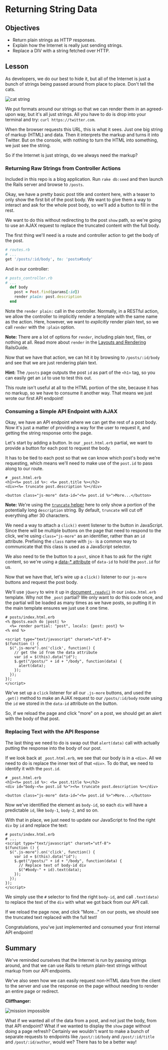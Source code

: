 # Returning String Data

## Objectives

  * Return plain strings as HTTP responses.
  * Explain how the Internet is really just sending strings.
  * Replace a DIV with a string fetched over HTTP.

## Lesson

As developers, we do our best to hide it, but all of the Internet is
just a bunch of strings being passed around from place to place. Don't
tell the cats.

![cat string](http://i.giphy.com/DXgkevJQFPhew.gif)

We put formats around our strings so that we can render them in an
agreed-upon way, but it's all just strings. All you have to do is drop
into your terminal and try: `curl https://twitter.com`.

When the browser requests this URL, this is what it sees. Just one big
string of markup (HTML) and data. Then it interprets the markup and
turns it into Twitter. But on the console, with nothing to turn the HTML
into something, we just see the string.

So if the Internet is just strings, do we always need the markup?

### Returning Raw Strings from Controller Actions

Included in this repo is a blog application. Run `rake db:seed` and then
launch the Rails server and browse to `/posts`.

Okay, we have a pretty basic post title and content here, with a teaser
to only show the first bit of the post body. We want to give them a way
to interact and ask for the whole post body, so we'll add a button to
fill in the rest.

We want to do this without redirecting to the post `show` path, so we're
going to use an AJAX request to replace the truncated content with the
full body.

The first thing we'll need is a route and controller action to get the
body of the post.

```ruby
# routes.rb
# ...
get '/posts/:id/body', to: 'posts#body'
```

And in our controller:

```ruby
# posts_controller.rb
# ...
  def body
    post = Post.find(params[:id])
    render plain: post.description
  end
```

Note the `render plain:` call in the controller. Normally, in a RESTful
action, we allow the controller to implicitly render a template with the
same name as the action. Here, however, we want to *explicitly* render
plain text, so we call `render` with the `:plain` option.

**Note:** There are a lot of options for `render`, including plain text,
files, or nothing at all. Read more about `render` in the [Layouts and
Rendering](http://guides.rubyonrails.org/layouts_and_rendering.html#using-render) RailsGuide.

Now that we have that action, we can hit it by browsing to
`/posts/:id/body` and see that we are just rendering plain text. 

**Hint:** The `/posts` page outputs the post `id` as part of the `<h1>`
tag, so you can easily get an `id` to use to test this out.

This route isn't useful at all to the HTML portion of the site, because it has no markup, so we have to consume it another way. That means we just wrote our first API endpoint!

### Consuming a Simple API Endpoint with AJAX

Okay, we have an API endpoint where we can get the rest of a post body.
Now it's just a matter of providing a way for the user to request it,
and getting the string response onto the page.

Let's start by adding a button. In our `_post.html.erb` partial, we want
to provide a button for each post to request the body.

It has to be tied to each post so that we can know which post's body
we're requesting, which means we'll need to make use of the `post.id` to
pass along to our route.

```erb
# _post.html.erb
<h1><%= post.id %>: <%= post.title %></h2>
<div><%= truncate post.description %></div>

<button class="js-more" data-id="<%= post.id %>">More...</button>
```

**Note:** We're using the [`truncate` helper](http://api.rubyonrails.org/classes/ActionView/Helpers/TextHelper.html#method-i-truncate) here to only show a portion of the potentially long `description` string. By default, `truncate` will cut off everything after 30 characters.

We need a way to attach a `click()` event listener to the button in
JavaScript. Since there will be multiple buttons on the page that need
to respond to the click, we're using `class="js-more"` as an identifier,
rather than an `id` attribute. Prefixing the `class` name with `js-` is
a common way to communicate that this class is used as a JavaScript
selector.

We also need to tie the button to a `post`, since it has to ask for the
right content, so we're using a [data-* attribute](https://developer.mozilla.org/en-US/docs/Web/Guide/HTML/Using_data_attributes) of `data-id` to hold the `post.id` for us.

Now that we have that, let's wire up a `click()` listener to our
`js-more` buttons and request the post body.

We'll use `jQuery` to wire it up in [document `.ready()`](https://api.jquery.com/ready/) in our `index.html.erb` template. Why not the `_post` partial? We only want to do this code once, and the partial will be loaded as many times as we have posts, so putting it in the main template ensures we just use it one time.

```erb
# posts/index.html.erb
<% @posts.each do |post| %>
  <%= render partial: "post", locals: {post: post} %>
<% end %>

<script type="text/javascript" charset="utf-8">
$(function () {
  $(".js-more").on('click', function() {
    // get the id from the data attribute
    var id = $(this).data("id");
    $.get("/posts/" + id + "/body", function(data) {
      alert(data);
    });
  });
});
</script>
```

We've set up a `click` listener for all our `.js-more` buttons, and used
the `.get()` method to make an AJAX request to our `/posts/:id/body`
route using the `id` we stored in the `data-id` attribute on the button.

So, if we reload the page and click "more" on a post, we should get an
alert with the body of that post.

### Replacing Text with the API Response

The last thing we need to do is swap out that `alert(data)` call with
actually putting the response into the body of our post.

If we look back at `_post.html.erb`, we see that our body is in a
`<div>`. All we need to do is replace the inner text of that `<div>`. To
do that, we need to identify it with the `post.id`.

```erb
# _post.html.erb
<h1><%= post.id %>: <%= post.title %></h2>
<div id="body-<%= post.id %>"><%= truncate post.description %></div>

<button class="js-more" data-id="<%= post.id %>">More...</button>
```

Now we've identified the element as `body-id`, so each `div` will have a
predictable `id`, like `body-1`, `body-2`, and so on.

With that in place, we just need to update our JavaScript to find the
right `div` by `id` and replace the text:

```erb
# posts/index.html.erb
# ...
<script type="text/javascript" charset="utf-8">
$(function () {
  $(".js-more").on('click', function() {
    var id = $(this).data("id");
    $.get("/posts/" + id + "/body", function(data) {
      // Replace text of body-id div
      $("#body-" + id).text(data);
    });
  });
});
</script>
```

We simply use the `#` selector to find the right `body-id`, and call
`.text(data)` to replace the text of the `div` with what we got back
from our API call.

If we reload the page now, and click "More..." on our posts, we should
see the truncated text replaced with the full text!

Congratulations, you've just implemented and consumed your first
internal API endpoint!

## Summary

We've reminded ourselves that the Internet is run by passing strings
around, and that we can use Rails to return plain-text strings without
markup from our API endpoints.

We've also seen how we can easily request non-HTML data from the client
to the server and use the response on the page without needing to render
an entire page or redirect.

**Cliffhanger:**

![mission impossible](http://i.giphy.com/w39FdnnX0scIE.gif)

What if we wanted all of the data from a post, and not just the body,
from that API endpoint? What if we wanted to display the `show` page
without doing a page refresh? Certainly we wouldn't want to make a bunch
of separate requests to endpoints like `/post/:id/body` and
`/post/:id/title` and `/post/:id/author`, would we? There has to be a
better way!

